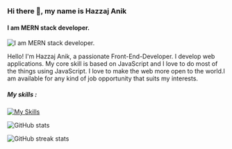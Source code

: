 ### Hi there 👋, my name is Hazzaj Anik
#### I am MERN stack developer.
![I am MERN stack developer.](https://i.ibb.co/PNhgJxX/Teal-Futuristic-Technology-Facebook-Cover.png)

Hello! I'm Hazzaj Anik, a passionate Front-End-Developer. I develop web applications. My core skill is based on JavaScript and I love to do most of the things using JavaScript. I love to make the web more open to the world.I am available for any kind of job opportunity that suits my interests.  

##### My skills :
[![My Skills](https://skillicons.dev/icons?i=html,css,js,react,nodejs,express,mongodb)](https://skillicons.dev)

![GitHub stats](https://github-readme-stats.vercel.app/api?username=hazzajanik&show_icons=true) 

![GitHub streak stats](https://streak-stats.demolab.com/?user=hazzajanik)  

